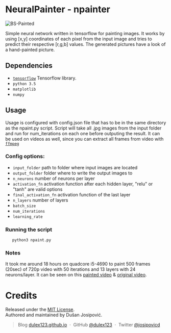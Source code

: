 # NeuralPainter - npainter
![BS-Painted](https://media.giphy.com/media/l2JhL7YXCvyO4IaOs/source.gif)


Simple neural network written in tensorflow for painting images. It works by using [x,y] coordinates of each pixel from the input image and tries to predict their respective [r,g,b] values. The generated pictures have a look of a hand-painted picture.


## Dependencies

* [`tensorflow`](https://www.tensorflow.org/) Tensorflow library.
* `python 3.5` 
* `matplotlib`
* `numpy`

## Usage

Usage is configured with config.json file that has to be in the same directory as the npaint.py script. Script will take all .jpg images from the input folder and run for num_iterations on each one before outputing the result. It can be used on videos as well, since you can extract all frames from video with [`ffmpeg`](http://stackoverflow.com/questions/8287759/extracting-frames-from-mp4-flv)

### Config options:

* `input_folder` path to folder where input images are located
* `output_folder` folder where to write the output images to
* `n_neurons` number of neurons per layer
* `activation_fn` activation function after each hidden layer, "relu" or "tanh" are valid options
* `final_activation_fn` activation function of the last layer
* `n_layers` number of layers
* `batch_size`
* `num_iterations`
* `learning_rate` 

### Running the script

```
   python3 npaint.py 
```

### Notes

It took me around 18 hours on quadcore i5-4690 to paint 500 frames (20sec) of 720p video with 50 iterations and 13 layers with 24 neurons/layer. It can be seen on this [painted video](https://www.youtube.com/watch?v=4Jc6vNpQo58) & [original video](https://www.youtube.com/watch?v=hkSzmPnzF-o).
# Credits

Released under the [MIT License].<br>
Authored and maintained by Dušan Josipović.

> Blog [dulex123.github.io](http://dulex123.github.io) &nbsp;&middot;&nbsp;
> GitHub [@dulex123](https://github.com/dulex123) &nbsp;&middot;&nbsp;
> Twitter [@josipovicd](https://twitter.com/josipovicd)

[MIT License]: http://mit-license.org/

